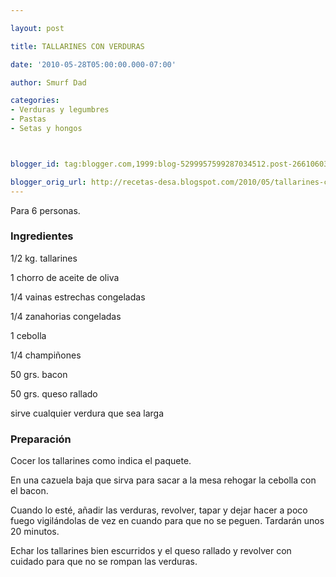 ```yaml
---

layout: post

title: TALLARINES CON VERDURAS

date: '2010-05-28T05:00:00.000-07:00'

author: Smurf Dad

categories:
- Verduras y legumbres
- Pastas
- Setas y hongos



blogger_id: tag:blogger.com,1999:blog-5299957599287034512.post-2661060347485602033

blogger_orig_url: http://recetas-desa.blogspot.com/2010/05/tallarines-con-verduras.html
---
```


Para 6 personas.

<h3>Ingredientes</h3>

1/2 kg. tallarines

1 chorro de aceite de oliva

1/4 vainas estrechas congeladas

1/4 zanahorias congeladas

1 cebolla

1/4 champiñones

50 grs. bacon

50 grs. queso rallado

sirve cualquier verdura que sea larga

<h3>Preparación</h3>

Cocer los tallarines como indica el paquete.

En una cazuela baja que sirva para sacar a la mesa rehogar la cebolla con el bacon.

Cuando lo esté, añadir las verduras, revolver, tapar y dejar hacer a poco fuego vigilándolas de vez en cuando para que no se peguen. Tardarán unos 20 minutos.

Echar los tallarines bien escurridos y el queso rallado y revolver con cuidado para que no se rompan las verduras.

